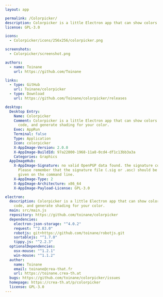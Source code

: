 ```yaml
---
layout: app

permalink: /Colorpicker/
description: Colorpicker is a little Electron app that can show colors with hex/rgb code, and generate shading for your color.
license: GPL-3.0

icons:
  - Colorpicker/icons/256x256/colorpicker.png

screenshots:
  - Colorpicker/screenshot.png

authors:
  - name: Toinane
    url: https://github.com/Toinane

links:
  - type: GitHub
    url: Toinane/colorpicker
  - type: Download
    url: https://github.com/Toinane/colorpicker/releases

desktop:
  Desktop Entry:
    Name: Colorpicker
    Comment: Colorpicker is a little Electron app that can show colors with hex/rgb
      code, and generate shading for your color.
    Exec: AppRun
    Terminal: false
    Type: Application
    Icon: colorpicker
    X-AppImage-Version: 2.0.0
    X-AppImage-BuildId: 97a22800-1968-11a8-0cd4-df1c13bb3a3a
    Categories: Graphics
  AppImageHub:
    X-AppImage-Signature: no valid OpenPGP data found. the signature could not be verified.
      Please remember that the signature file (.sig or .asc) should be the first file
      given on the command line.
    X-AppImage-Type: 2
    X-AppImage-Architecture: x86_64
    X-AppImage-Payload-License: GPL-3.0

electron:
  description: Colorpicker is a little Electron app that can show colors with hex/rgb
    code, and generate shading for your color.
  main: src/main.js
  repository: https://github.com/toinane/colorpicker
  dependencies:
    electron-json-storage: "^4.0.2"
    request: "^2.83.0"
    robotjs: git+https://github.com/toinane/robotjs.git
    sortablejs: "^1.7.0"
    tippy.js: "^2.2.3"
  optionalDependencies:
    osx-mouse: "^1.2.1"
    win-mouse: "^1.1.2"
  author:
    name: Toinane
    email: toinane@crea-that.fr
    url: https://toinane.crea-th.at
  bugs: https://github.com/toinane/colorpicker/issues
  homepage: https://crea-th.at/p/colorpicker
  license: GPL-3.0
---
```

